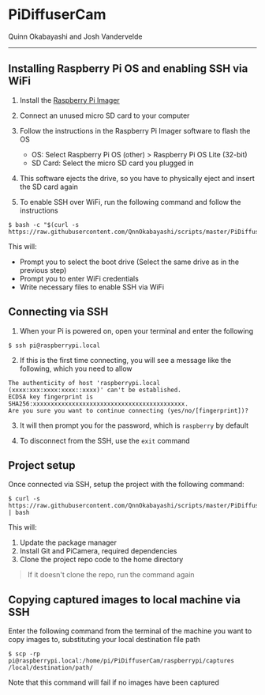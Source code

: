 # PiDiffuserCam

Quinn Okabayashi and Josh Vandervelde

___
## Installing Raspberry Pi OS and enabling SSH via WiFi
1. Install the [Raspberry Pi Imager](https://www.raspberrypi.org/documentation/installation/installing-images/)

2. Connect an unused micro SD card to your computer

3. Follow the instructions in the Raspberry Pi Imager software to flash the OS

    * OS: Select Raspberry Pi OS (other) > Raspberry Pi OS Lite (32-bit)
    * SD Card: Select the micro SD card you plugged in

4. This software ejects the drive, so you have to physically eject and insert the SD card again

5. To enable SSH over WiFi, run the following command and follow the instructions
```
$ bash -c "$(curl -s https://raw.githubusercontent.com/QnnOkabayashi/scripts/master/PiDiffuserCam/headless.sh)"
```
This will:
* Prompt you to select the boot drive (Select the same drive as in the previous step)
* Prompt you to enter WiFi credentials
* Write necessary files to enable SSH via WiFi

## Connecting via SSH
1. When your Pi is powered on, open your terminal and enter the following
```
$ ssh pi@raspberrypi.local
```

2. If this is the first time connecting, you will see a message like the following, which you need to allow
```
The authenticity of host 'raspberrypi.local (xxxx:xxx:xxxx:xxxx::xxxx)' can't be established.
ECDSA key fingerprint is SHA256:xxxxxxxxxxxxxxxxxxxxxxxxxxxxxxxxxxxxxxxxxxx.
Are you sure you want to continue connecting (yes/no/[fingerprint])?
```

3. It will then prompt you for the password, which is `raspberry` by default

4. To disconnect from the SSH, use the `exit` command

## Project setup
Once connected via SSH, setup the project with the following command:
```
$ curl -s https://raw.githubusercontent.com/QnnOkabayashi/scripts/master/PiDiffuserCam/setup.sh | bash
```
This will:
1. Update the package manager
2. Install Git and PiCamera, required dependencies
3. Clone the project repo code to the home directory

> If it doesn't clone the repo, run the command again

## Copying captured images to local machine via SSH
Enter the following command from the terminal of the machine you want to copy images to, substituting your local destination file path
```
$ scp -rp pi@raspberrypi.local:/home/pi/PiDiffuserCam/raspberrypi/captures /local/destination/path/
```
Note that this command will fail if no images have been captured
